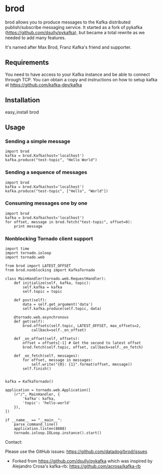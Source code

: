 # brod

brod allows you to produce messages to the Kafka distributed publish/subscribe 
messaging service. It started as a fork of pykafka 
(https://github.com/dsully/pykafka), but became a total rewrite as we needed to
add many features.

It's named after Max Brod, Franz Kafka's friend and supporter.

## Requirements

You need to have access to your Kafka instance and be able to connect through
TCP. You can obtain a copy and instructions on how to setup kafka at
https://github.com/kafka-dev/kafka

## Installation
easy_install brod

## Usage

### Sending a simple message

    import brod
    kafka = brod.Kafka(host='localhost')
    kafka.produce("test-topic", "Hello World")

### Sending a sequence of messages

    import brod
    kafka = brod.Kafka(host='localhost')
    kafka.produce("test-topic", ["Hello", "World"])

### Consuming messages one by one

    import brod
    kafka = brod.Kafka(host='localhost')
    for offset, message in brod.fetch("test-topic", offset=0):
        print message

### Nonblocking Tornado client support

    import time
    import tornado.ioloop
    import tornado.web

    from brod import LATEST_OFFSET
    from brod.nonblocking import KafkaTornado

    class MainHandler(tornado.web.RequestHandler):
        def initialize(self, kafka, topic):
            self.kafka = kafka
            self.topic = topic
    
        def post(self):
            data = self.get_argument('data')
            self.kafka.produce(self.topic, data)
        
        @tornado.web.asynchronous
        def get(self):
            brod.offsets(self.topic, LATEST_OFFSET, max_offsets=2, 
                callback=self._on_offset)
    
        def _on_offset(self, offsets):
            offset = offsets[-1] # Get the second to latest offset
            brod.fetch(self.topic, offset, callback=self._on_fetch)
    
        def _on_fetch(self, messages):
            for offset, message in messages:
                self.write("{0}: {1}".format(offset, message))
            self.finish()
    

    kafka = KafkaTornado()

    application = tornado.web.Application([
        (r"/", MainHandler, {
            'kafka': kafka,
            'topic': 'hello-world'
        }),
    ])

    if __name__ == "__main__":
        parse_command_line()
        application.listen(8888)
        tornado.ioloop.IOLoop.instance().start()

    

Contact:

Please use the GitHub issues: https://github.com/datadog/brod/issues

* Forked from https://github.com/dsully/pykafka which was inspired by Alejandro Crosa's kafka-rb: https://github.com/acrosa/kafka-rb
